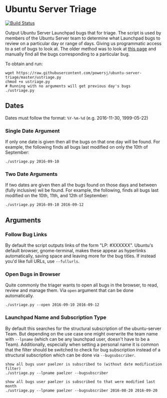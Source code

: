 # Ubuntu Server Triage

[![Build Status](https://travis-ci.org/powersj/ubuntu-server-triage.svg?branch=master)](https://travis-ci.org/powersj/ubuntu-server-triage)

Output Ubuntu Server Launchpad bugs that for triage. The script is used by members of the Ubuntu Server team to determine what Launchpad bugs to review on a particular day or range of days. Giving us programmatic access to a set of bugs to look at. The older method was to look at [this page](https://bugs.launchpad.net/ubuntu/?field.searchtext=&orderby=-date_last_updated&search=Search&field.status%3Alist=NEW&field.status%3Alist=CONFIRMED&field.status%3Alist=TRIAGED&field.status%3Alist=INPROGRESS&field.status%3Alist=FIXCOMMITTED&field.status%3Alist=INCOMPLETE_WITH_RESPONSE&field.status%3Alist=INCOMPLETE_WITHOUT_RESPONSE&assignee_option=any&field.assignee=&field.bug_reporter=&field.bug_commenter=&field.subscriber=&field.structural_subscriber=ubuntu-server&field.component-empty-marker=1&field.tag=&field.tags_combinator=ANY&field.status_upstream-empty-marker=1&field.has_cve.used=&field.omit_dupes.used=&field.omit_dupes=on&field.affects_me.used=&field.has_no_package.used=&field.has_patch.used=&field.has_branches.used=&field.has_branches=on&field.has_no_branches.used=&field.has_no_branches=on&field.has_blueprints.used=&field.has_blueprints=on&field.has_no_blueprints.used=&field.has_no_blueprints=on) and manually find all the bugs corresponding to a particular bug.

To obtain and run:
```
wget https://raw.githubusercontent.com/powersj/ubuntu-server-triage/master/ustriage.py
chmod +x ustriage.py 
# Running with no arguments will get previous day's bugs
./ustriage.py
```

## Dates
Dates must follow the format: `%Y-%m-%d` (e.g. 2016-11-30, 1999-05-22)

### Single Date Argument
If only one date is given then all the bugs on that one day will be found. For example, the following finds all bugs last modified on only the 10th of September:
```
./ustriage.py 2016-09-10
```

### Two Date Arguments
If two dates are given then all the bugs found on those days and between (fully inclusive) wil be found. For example, the following, finds all bugs last modified on the 10th, 11th, and 12th of September:
```
./ustriage.py 2016-09-10 2016-09-12
```

## Arguments
### Follow Bug Links
By default the script outputs links of the form "LP: #XXXXXX". Ubuntu's
default browser, gnome-terminal, makes these appear as hyperlinks
automatically, saving space and leaving more for the bug titles. If
instead you'd like full URLs, use `--fullurls`.

### Open Bugs in Browser
Quite commonly the triager wants to open all bugs in the browser, to read, review and manage them. Via ``open`` argument that can be done automatically.
```
./ustriage.py --open 2016-09-10 2016-09-12
```

### Launchpad Name and Subscription Type
By default this searches for the structural subscription of the ubuntu-server Team.
But depending on the use case one might overwrite the team name with `--lpname` (which can be any launchpad user, doesn't have to be a Team).
Additionally, especially when setting a personal name it is common that the filter should be switched to check for bug subscription instead of a structural subscription which can be done via `--bugsubscriber`.
```
show all bugs user paelzer is subscribed to (without date modification filter)
./ustriage.py --lpname paelzer --bugsubscriber

show all bugs user paelzer is subscribed to that were modified last month
./ustriage.py --lpname paelzer --bugsubscriber 2016-08-20 2016-09-20
```
